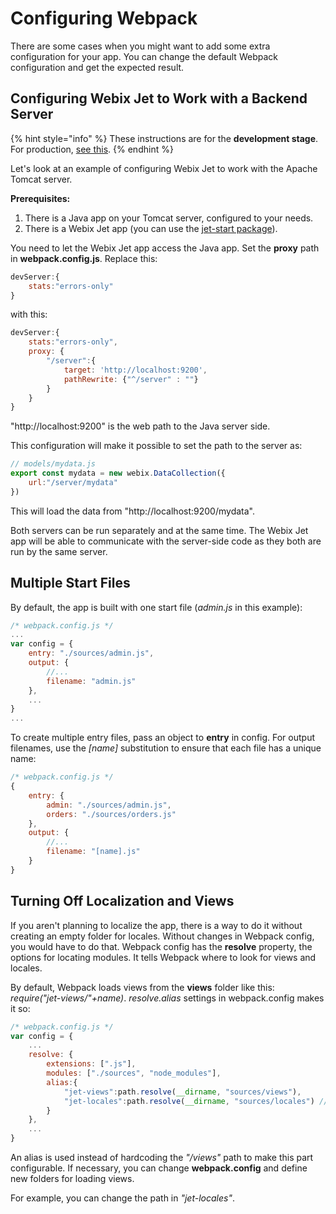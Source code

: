 # Configuring Webpack

There are some cases when you might want to add some extra configuration for your app. You can change the default Webpack configuration and get the expected result.

## Configuring Webix Jet to Work with a Backend Server

{% hint style="info" %}
These instructions are for the **development stage**. For production, [see this](deploying-and-testing.md).
{% endhint %}

Let's look at an example of configuring Webix Jet to work with the Apache Tomcat server.

**Prerequisites:**

1. There is a Java app on your Tomcat server, configured to your needs.
2. There is a Webix Jet app (you can use the [jet-start package](https://github.com/webix-hub/jet-start)).

You need to let the Webix Jet app access the Java app. Set the **proxy** path in **webpack.config.js**. Replace this:

```js
devServer:{
    stats:"errors-only"
}
```

with this:

```js
devServer:{
    stats:"errors-only",
    proxy: {
        "/server":{
            target: 'http://localhost:9200',
            pathRewrite: {"^/server" : ""}
        }	
    }
}
```

"http://localhost:9200" is the web path to the Java server side.

This configuration will make it possible to set the path to the server as:

```js
// models/mydata.js
export const mydata = new webix.DataCollection({        
    url:"/server/mydata"
})
```

This will load the data from "http://localhost:9200/mydata".

Both servers can be run separately and at the same time. The Webix Jet app will be able to communicate with the server-side code as they both are run by the same server.

## Multiple Start Files

By default, the app is built with one start file \(_admin.js_ in this example\):

```javascript
/* webpack.config.js */
...
var config = {
    entry: "./sources/admin.js",
    output: {
        //...
        filename: "admin.js"
    },
    ...
}
...
```

To create multiple entry files, pass an object to **entry** in config. For output filenames, use the _\[name\]_ substitution to ensure that each file has a unique name:

```javascript
/* webpack.config.js */
{
    entry: {
        admin: "./sources/admin.js",
        orders: "./sources/orders.js"
    },
    output: {
        //...
        filename: "[name].js"
    }
}
```

## Turning Off Localization and Views

If you aren't planning to localize the app, there is a way to do it without creating an empty folder for locales. Without changes in Webpack config, you would have to do that. Webpack config has the **resolve** property, the options for locating modules. It tells Webpack where to look for views and locales.

By default, Webpack loads views from the **views** folder like this: _require\("jet-views/"+name\)_. _resolve.alias_ settings in webpack.config makes it so:

```javascript
/* webpack.config.js */
var config = {
    ...
    resolve: {
        extensions: [".js"],
        modules: ["./sources", "node_modules"],
        alias:{
            "jet-views":path.resolve(__dirname, "sources/views"),
            "jet-locales":path.resolve(__dirname, "sources/locales") //change me
        }
    },
    ...
}
```

An alias is used instead of hardcoding the _"/views"_ path to make this part configurable. If necessary, you can change **webpack.config** and define new folders for loading views.

For example, you can change the path in _"jet-locales"_.

